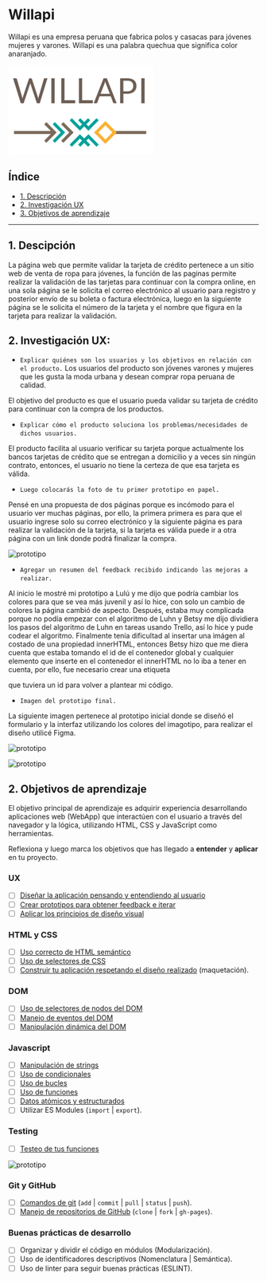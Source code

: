 # Willapi

Willapi es una empresa peruana que fabrica polos y casacas para jóvenes mujeres y varones. Willapi es una palabra quechua que significa color anaranjado.

![imagotipo](src/imágenes/logo.PNG) 

## Índice

* [1. Descripción](#1-Descripción)
* [2. Investigación UX](#2-Investigación-UX)
* [3. Objetivos de aprendizaje](#3-Objetivos-de-aprendizaje)

***

## 1. Descipción

La página web que permite validar la tarjeta de crédito pertenece a un sitio web de venta de ropa para jóvenes, la función de las paginas permite realizar la validación de las tarjetas para continuar con la compra online, en una sola página se le solicita el correo electrónico al usuario para registro y posterior envío de su boleta o factura electrónica, luego en la siguiente página se le solicita el número de la tarjeta y el nombre que figura en la tarjeta para realizar la validación.

## 2. Investigación UX:

* `Explicar quiénes son los usuarios y los objetivos en relación con el producto.`
Los usuarios del producto son jóvenes varones y mujeres que les gusta la moda urbana y desean comprar ropa peruana de calidad.

El objetivo del producto es que el usuario pueda validar su tarjeta de crédito para continuar con la compra de los productos.

* `Explicar cómo el producto soluciona los problemas/necesidades de dichos usuarios.`

El producto facilita al usuario verificar su tarjeta porque actualmente los bancos tarjetas de crédito que se entregan a domicilio y a veces sin ningún contrato, entonces, el usuario no tiene la certeza de que esa tarjeta es válida.

* `Luego colocarás la foto de tu primer prototipo en papel.`

Pensé en una propuesta de dos páginas porque es incómodo para el usuario ver muchas páginas, por ello, la primera primera es para que el usuario ingrese solo su correo electrónico y la siguiente página es para realizar la validación de la tarjeta, si la tarjeta es válida puede ir a otra página con un link donde podrá finalizar la compra.

![prototipo](src/imágenes/protopapel.jpeg)

* `Agregar un resumen del feedback recibido indicando las mejoras a realizar.`

Al inicio le mostré mi prototipo a Lulú y me dijo que podría cambiar los colores para que se vea más juvenil y así lo hice, con solo un cambio de colores la página cambió de aspecto. Después, estaba muy complicada porque no podía empezar con el algoritmo de Luhn  y Betsy me dijo dividiera los pasos del algoritmo de Luhn en tareas usando Trello, así lo hice y pude codear el algoritmo. Finalmente tenía dificultad al insertar una imágen al costado de una propiedad innerHTML, entonces Betsy hizo que me diera cuenta que estaba tomando el id de el contenedor global y cualquier elemento que inserte en el contenedor el innerHTML no lo iba a tener en cuenta, por ello, fue necesario crear una etiqueta <p> que tuviera un id para volver a plantear mi código.

* `Imagen del prototipo final.`

La siguiente imagen pertenece al prototipo inicial donde se diseñó el formulario y la interfaz utilizando los colores del imagotipo, para realizar el diseño utilicé    Figma.


![prototipo](src/imágenes/prototipo1.PNG)

![prototipo](src/imágenes/prototipo2.PNG)


## 2. Objetivos de aprendizaje

El objetivo principal de aprendizaje es adquirir experiencia desarrollando
aplicaciones web (WebApp) que interactúen con el usuario a través del navegador
y la lógica, utilizando HTML, CSS y JavaScript como herramientas.

Reflexiona y luego marca los objetivos que has llegado a **entender** y
**aplicar** en tu proyecto.

### UX

* [ ] [Diseñar la aplicación pensando y entendiendo al usuario](https://lms.laboratoria.la/cohorts/lim-2020-01-bc-core-lim012/courses/intro-ux/01-el-proceso-de-diseno/00-el-proceso-de-diseno)
* [ ] [Crear prototipos para obtener feedback e iterar](https://lms.laboratoria.la/cohorts/lim-2020-01-bc-core-lim012/courses/product-design/00-sketching/00-sketching)
* [ ] [Aplicar los principios de diseño visual](https://lms.laboratoria.la/cohorts/lim-2020-01-bc-core-lim012/courses/product-design/01-visual-design/01-visual-design-basics)

### HTML y CSS

* [ ] [Uso correcto de HTML semántico](https://developer.mozilla.org/en-US/docs/Glossary/Semantics#Semantics_in_HTML)
* [ ] [Uso de selectores de CSS](https://developer.mozilla.org/es/docs/Web/CSS/Selectores_CSS)
* [ ] [Construir tu aplicación respetando el diseño realizado](https://lms.laboratoria.la/cohorts/lim-2020-01-bc-core-lim012/courses/css/01-css/02-boxmodel-and-display) (maquetación).

### DOM

* [ ] [Uso de selectores de nodos del DOM](https://lms.laboratoria.la/cohorts/lim-2020-01-bc-core-lim012/courses/browser/02-dom/03-1-dom-methods-selection)
* [ ] [Manejo de eventos del DOM](https://lms.laboratoria.la/cohorts/lim-2020-01-bc-core-lim012/courses/browser/02-dom/04-events)
* [ ] [Manipulación dinámica del DOM](https://developer.mozilla.org/es/docs/Referencia_DOM_de_Gecko/Introducci%C3%B3n)

### Javascript

* [ ] [Manipulación de strings](https://lms.laboratoria.la/cohorts/lim-2020-01-bc-core-lim012/courses/javascript/06-strings/01-strings)
* [ ] [Uso de condicionales](https://lms.laboratoria.la/cohorts/lim-2020-01-bc-core-lim012/courses/javascript/02-flow-control/01-conditionals-and-loops)
* [ ] [Uso de bucles](https://lms.laboratoria.la/cohorts/lim-2020-01-bc-core-lim012/courses/javascript/02-flow-control/02-loops)
* [ ] [Uso de funciones](https://lms.laboratoria.la/cohorts/lim-2019-09-bc-core-lim011/courses/javascript/02-flow-control/03-functions)
* [ ] [Datos atómicos y estructurados](https://www.todojs.com/tipos-datos-javascript-es6/)
* [ ] Utilizar ES Modules (`import` | `export`).

### Testing

* [ ] [Testeo de tus funciones](https://jestjs.io/docs/es-ES/getting-started)

![prototipo](src/imágenes/test.PNG)


### Git y GitHub

* [ ] [Comandos de git](https://lms.laboratoria.la/cohorts/lim-2019-09-bc-core-lim011/courses/scm/01-git/04-commands)
  (`add` | `commit` | `pull` | `status` | `push`).
* [ ] [Manejo de repositorios de GitHub](https://lms.laboratoria.la/cohorts/lim-2019-09-bc-core-lim011/courses/scm/02-github/01-github)  (`clone` | `fork` | `gh-pages`).

### Buenas prácticas de desarrollo

* [ ] Organizar y dividir el código en módulos (Modularización).
* [ ] Uso de identificadores descriptivos (Nomenclatura | Semántica).
* [ ] Uso de linter para seguir buenas prácticas (ESLINT).
